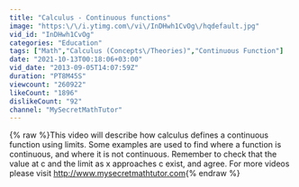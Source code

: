 ```yaml
---
title: "Calculus - Continuous functions"
image: "https:\/\/i.ytimg.com\/vi\/InDHwh1CvOg\/hqdefault.jpg"
vid_id: "InDHwh1CvOg"
categories: "Education"
tags: ["Math","Calculus (Concepts\/Theories)","Continuous Function"]
date: "2021-10-13T00:18:06+03:00"
vid_date: "2013-09-05T14:07:59Z"
duration: "PT8M45S"
viewcount: "260922"
likeCount: "1896"
dislikeCount: "92"
channel: "MySecretMathTutor"
---
```

{% raw %}This video will describe how calculus defines a continuous function using limits.  Some examples are used to find where a function is continuous, and where it is not continuous.  Remember to check that the value at c and the limit as x approaches c exist, and agree.  For more videos please visit <a rel="nofollow" target="blank" href="http://www.mysecretmathtutor.com">http://www.mysecretmathtutor.com</a>{% endraw %}
